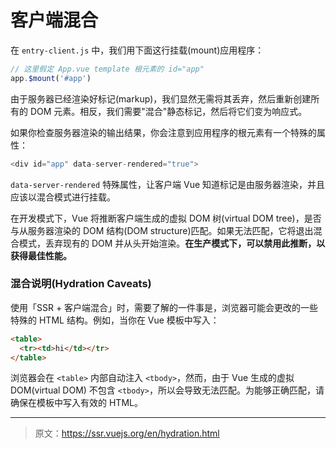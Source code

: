 # 客户端混合

在 `entry-client.js` 中，我们用下面这行挂载(mount)应用程序：

``` js
// 这里假定 App.vue template 根元素的 id="app"
app.$mount('#app')
```

由于服务器已经渲染好标记(markup)，我们显然无需将其丢弃，然后重新创建所有的 DOM 元素。相反，我们需要"混合"静态标记，然后将它们变为响应式。

如果你检查服务器渲染的输出结果，你会注意到应用程序的根元素有一个特殊的属性：

``` js
<div id="app" data-server-rendered="true">
```

`data-server-rendered` 特殊属性，让客户端 Vue 知道标记是由服务器渲染，并且应该以混合模式进行挂载。

在开发模式下，Vue 将推断客户端生成的虚拟 DOM 树(virtual DOM tree)，是否与从服务器渲染的 DOM 结构(DOM structure)匹配。如果无法匹配，它将退出混合模式，丢弃现有的 DOM 并从头开始渲染。**在生产模式下，可以禁用此推断，以获得最佳性能。**

### 混合说明(Hydration Caveats)

使用「SSR + 客户端混合」时，需要了解的一件事是，浏览器可能会更改的一些特殊的 HTML 结构。例如，当你在 Vue 模板中写入：

``` html
<table>
  <tr><td>hi</td></tr>
</table>
```

浏览器会在 `<table>` 内部自动注入 `<tbody>`，然而，由于 Vue 生成的虚拟 DOM(virtual DOM) 不包含 `<tbody>`，所以会导致无法匹配。为能够正确匹配，请确保在模板中写入有效的 HTML。

***

> 原文：https://ssr.vuejs.org/en/hydration.html